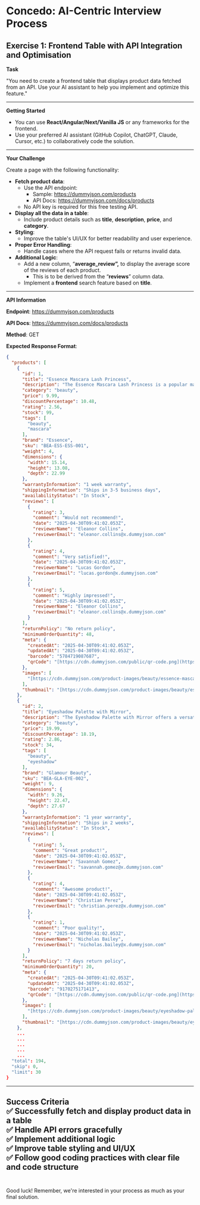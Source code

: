 # Concedo: AI-Centric Interview Process

## Exercise 1: Frontend Table with API Integration and Optimisation

**Task**

"You need to create a frontend table that displays product data fetched from an API. Use your AI assistant to help you implement and optimize this feature."

---
**Getting Started**

*   You can use **React/Angular/Next/Vanilla JS** or any frameworks for the frontend.
*   Use your preferred AI assistant (GitHub Copilot, ChatGPT, Claude, Cursor, etc.) to collaboratively code the solution.
---
**Your Challenge**

Create a page with the following functionality:

*   **Fetch product data**:
    *   Use the API endpoint:
        *   Sample: <https://dummyjson.com/products>
        *   API Docs: <https://dummyjson.com/docs/products>
    *   No API key is required for this free testing API.
*   **Display all the data in a table**:
    *   Include product details such as **title**, **description**, **price**, and **category**.
*   **Styling**:
    *   Improve the table's UI/UX for better readability and user experience.
*   **Proper Error Handling**:
    *   Handle cases where the API request fails or returns invalid data.
*   **Additional Logic**:
    *   Add a new column, “**average\_review”,** to display the average score of the reviews of each product.
        *   This is to be derived from the “**reviews**” column data.
    *   Implement a **frontend** search feature based on **title**.
---
**API Information**

**Endpoint**: <https://dummyjson.com/products>

**API Docs**: <https://dummyjson.com/docs/products>

**Method**: GET

**Expected Response Format**:

```json
{
  "products": [
    {
      "id": 1,
      "title": "Essence Mascara Lash Princess",
      "description": "The Essence Mascara Lash Princess is a popular mascara known for its volumizing and lengthening effects. Achieve dramatic lashes with this long-lasting and cruelty-free formula.",
      "category": "beauty",
      "price": 9.99,
      "discountPercentage": 10.48,
      "rating": 2.56,
      "stock": 99,
      "tags": [
        "beauty",
        "mascara"
      ],
      "brand": "Essence",
      "sku": "BEA-ESS-ESS-001",
      "weight": 4,
      "dimensions": {
        "width": 15.14,
        "height": 13.08,
        "depth": 22.99
      },
      "warrantyInformation": "1 week warranty",
      "shippingInformation": "Ships in 3-5 business days",
      "availabilityStatus": "In Stock",
      "reviews": [
        {
          "rating": 3,
          "comment": "Would not recommend!",
          "date": "2025-04-30T09:41:02.053Z",
          "reviewerName": "Eleanor Collins",
          "reviewerEmail": "eleanor.collins@x.dummyjson.com"
        },
        {
          "rating": 4,
          "comment": "Very satisfied!",
          "date": "2025-04-30T09:41:02.053Z",
          "reviewerName": "Lucas Gordon",
          "reviewerEmail": "lucas.gordon@x.dummyjson.com"
        },
        {
          "rating": 5,
          "comment": "Highly impressed!",
          "date": "2025-04-30T09:41:02.053Z",
          "reviewerName": "Eleanor Collins",
          "reviewerEmail": "eleanor.collins@x.dummyjson.com"
        }
      ],
      "returnPolicy": "No return policy",
      "minimumOrderQuantity": 48,
      "meta": {
        "createdAt": "2025-04-30T09:41:02.053Z",
        "updatedAt": "2025-04-30T09:41:02.053Z",
        "barcode": "5784719087687",
        "qrCode": "[https://cdn.dummyjson.com/public/qr-code.png](https://cdn.dummyjson.com/public/qr-code.png)"
      },
      "images": [
        "[https://cdn.dummyjson.com/product-images/beauty/essence-mascara-lash-princess/1.webp](https://cdn.dummyjson.com/product-images/beauty/essence-mascara-lash-princess/1.webp)"
      ],
      "thumbnail": "[https://cdn.dummyjson.com/product-images/beauty/essence-mascara-lash-princess/thumbnail.webp](https://cdn.dummyjson.com/product-images/beauty/essence-mascara-lash-princess/thumbnail.webp)"
    },
    {
      "id": 2,
      "title": "Eyeshadow Palette with Mirror",
      "description": "The Eyeshadow Palette with Mirror offers a versatile range of eyeshadow shades for creating stunning eye looks. With a built-in mirror, it's convenient for on-the-go makeup application.",
      "category": "beauty",
      "price": 19.99,
      "discountPercentage": 18.19,
      "rating": 2.86,
      "stock": 34,
      "tags": [
        "beauty",
        "eyeshadow"
      ],
      "brand": "Glamour Beauty",
      "sku": "BEA-GLA-EYE-002",
      "weight": 9,
      "dimensions": {
        "width": 9.26,
        "height": 22.47,
        "depth": 27.67
      },
      "warrantyInformation": "1 year warranty",
      "shippingInformation": "Ships in 2 weeks",
      "availabilityStatus": "In Stock",
      "reviews": [
        {
          "rating": 5,
          "comment": "Great product!",
          "date": "2025-04-30T09:41:02.053Z",
          "reviewerName": "Savannah Gomez",
          "reviewerEmail": "savannah.gomez@x.dummyjson.com"
        },
        {
          "rating": 4,
          "comment": "Awesome product!",
          "date": "2025-04-30T09:41:02.053Z",
          "reviewerName": "Christian Perez",
          "reviewerEmail": "christian.perez@x.dummyjson.com"
        },
        {
          "rating": 1,
          "comment": "Poor quality!",
          "date": "2025-04-30T09:41:02.053Z",
          "reviewerName": "Nicholas Bailey",
          "reviewerEmail": "nicholas.bailey@x.dummyjson.com"
        }
      ],
      "returnPolicy": "7 days return policy",
      "minimumOrderQuantity": 20,
      "meta": {
        "createdAt": "2025-04-30T09:41:02.053Z",
        "updatedAt": "2025-04-30T09:41:02.053Z",
        "barcode": "9170275171413",
        "qrCode": "[https://cdn.dummyjson.com/public/qr-code.png](https://cdn.dummyjson.com/public/qr-code.png)"
      },
      "images": [
        "[https://cdn.dummyjson.com/product-images/beauty/eyeshadow-palette-with-mirror/1.webp](https://cdn.dummyjson.com/product-images/beauty/eyeshadow-palette-with-mirror/1.webp)"
      ],
      "thumbnail": "[https://cdn.dummyjson.com/product-images/beauty/eyeshadow-palette-with-mirror/thumbnail.webp](https://cdn.dummyjson.com/product-images/beauty/eyeshadow-palette-with-mirror/thumbnail.webp)"
    },
    ...
    ...
    ...
    ...
    ...
  "total": 194,
  "skip": 0,
  "limit": 30
}
```
---
**Success Criteria** <br/>
✅ Successfully fetch and display product data in a table <br/>
✅ Handle API errors gracefully <br/>
✅ Implement additional logic <br/>
✅ Improve table styling and UI/UX <br/>
✅ Follow good coding practices with clear file and code structure <br/><br/>
---
Good luck! Remember, we're interested in your process as much as your final solution.
